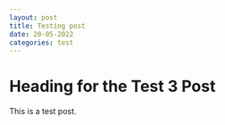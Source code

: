```yaml
---
layout: post
title: Testing post
date: 20-05-2022
categories: test
---
```


# Heading for the Test 3 Post

This is a test post.
